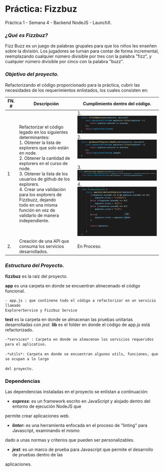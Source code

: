 # Práctica: Fizzbuz

Práctica 1 - Semana 4 - Backend NodeJS - LaunchX.


### ***¿Qué es Fizzbuz?***

Fizz Buzz es un juego de palabras grupales para que los niños les enseñen sobre la división.
Los jugadores se turnan para contar de forma incremental, reemplazando cualquier número divisible por tres con la palabra "fizz", y cualquier número divisible por cinco con la palabra "buzz".


### ***Objetivo del proyecto.***

Refactorizando el código proporcionado para la práctica, cubrir las necesidades de los requerimientos enlistados, los cuales consisten en:

| FN. # | Descripción                                                                                                                                                                                                                                                                                                                                                                                                               | Cumplimiento dentro del código.                                                                                                                                                                                                                     |
| ----- | -------------------------------------------------------------------------------------------------------------------------------------------------------------------------------------------------------------------------------------------------------------------------------------------------------------------------------------------------------------------------------------------------------------------------- | ---------------------------------------------------------------------------------------------------------------------------------------------------------------------------------------------------------------------------------------------------- |
| 1     | Refactorizar el código legado en los siguientes<br />determinantes:<br />1. Obtener la lista de explorers que solo están en node.<br />2. Obtener la cantidad de explorers en el curso de node.<br />3. Obtener la lista de los usuarios de github de los explorers.<br />4. Crear una validación para los explorers de Fizzbuzz, dejando <br />todo en una misma función en vez de validarlo de manera independiente. | 1.![1651198341851.png](image/README/1651198341851.png)<br />2.![1651198355460.png](image/README/1651198355460.png)<br /><br />3.<br />![1651198400587.png](image/README/1651198400587.png)<br />4.<br />![1651198311220.png](image/README/1651198311220.png) |
| 2.    | Creación de una API que consuma los servicios desarrollados.                                                                                                                                                                                                                                                                                                                                                              | En Proceso.                                                                                                                                                                                                                                          |

### ***Estructura del Proyecto.***

**fizzbuz** es la raíz del proyecto.

**app** es una carpeta en donde se encuentran almecenado el código funcional.

    - app.js : que continene todo el código a refactorizar en un servicio llamado
	ExplorerService y Fizzbuz Service

**test** es la carpeta en donde se almacenan las pruebas unitarias desarrolladas con *jest*.
**lib** es el folder en donde el código de app.js está refactorizado.

    -*services* : Carpeta en donde se almacenan los servicios requeridos para el aplicativo.

    -*utils*: Carpeta en donde se encuentran algunos utils, funciones, que se ocupan a lo largo 

    del proyecto.


### **Dependencias**

Las dependencias instaladas en el proyecto se enlistan a continuación:

* ***express**:* es un framework escrito en JavaScript y alojado dentro del entorno de ejecución NodeJS que 

permite crear aplicaciones web.

* ***linter*:** es una herramienta enfocada en el proceso de "linting" para Javascript, examinando el mismo

dado a unas normas y criterios que pueden ser personalizables. 

* ***jest***: es un marco de prueba para Javascript que permite el desarrollo de pruebas dentro de las 

aplicaciones.
